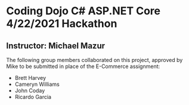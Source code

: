 # Coding Dojo C# ASP.NET Core 4/22/2021 Hackathon

## Instructor: Michael Mazur
The following group members collaborated on this project, approved by Mike to be submitted in place of the E-Commerce assignment:

* Brett Harvey
* Cameryn Williams
* John Coday
* Ricardo Garcia
